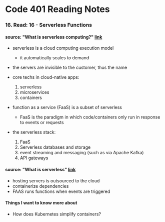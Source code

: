 # Code 401 Reading Notes 
### 16. Read: 16 - Serverless Functions 

####  source: "What is serverless computing?" [link](https://www.ibm.com/cloud/learn/serverless)
- serverless is a cloud computing execution model 
  - it automatically scales to demand 
- the servers are invisible to the customer, thus the name
- core techs in cloud-native apps: 
  1. serverless 
  2. microservices 
  3. containers 
- function as a service (FaaS) is a subset of serverless
  - FaaS is the paradigm in which code/containers only run in response to events or requests

- the serverless stack: 
  1. FaaS
  2. Serverless databases and storage 
  3. event streaming and messaging (such as via Apache Kafka)
  4. API gateways 

####  source: "What is serverless" [link](https://www.youtube.com/watch?v=vxJobGtqKVM)
- hosting servers is outsourced to the cloud
- containerize dependencies
- FAAS runs functions when events are triggered

#### Things I want to know more about 
- How does Kubernetes simplify containers?   